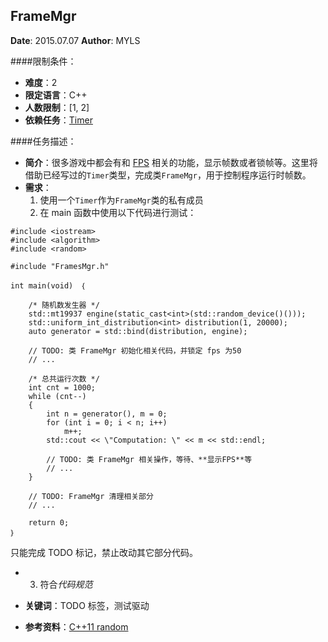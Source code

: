 FrameMgr
---

**Date**: 2015.07.07
**Author**: MYLS

####限制条件：

 - **难度**：2
 - **限定语言**：C++
 - **人数限制**：[1, 2]
 - **依赖任务**：[Timer](Timer.md)

####任务描述：
 - **简介**：很多游戏中都会有和 [FPS](https://en.wikipedia.org/wiki/Frame_rate) 相关的功能，显示帧数或者锁帧等。这里将借助已经写过的`Timer`类型，完成类`FrameMgr`，用于控制程序运行时帧数。
 - **需求**：
    1. 使用一个`Timer`作为`FrameMgr`类的私有成员
    2. 在 main 函数中使用以下代码进行测试：
```
#include <iostream>
#include <algorithm>
#include <random>

#include "FramesMgr.h"

int main(void)　｛

	/* 随机数发生器 */
	std::mt19937 engine(static_cast<int>(std::random_device()()));
	std::uniform_int_distribution<int> distribution(1, 20000);	
	auto generator = std::bind(distribution, engine);

	// TODO: 类 FrameMgr 初始化相关代码，并锁定 fps 为50
	// ...

	/* 总共运行次数 */
	int cnt = 1000;
	while (cnt--)
	{
		int n = generator(), m = 0;
		for (int i = 0; i < n; i++)
			m++;
		std::cout << \"Computation: \" << m << std::endl;

		// TODO: 类 FrameMgr 相关操作，等待、**显示FPS**等
		// ...
	}

	// TODO: FrameMgr 清理相关部分
	// ...
	
	return 0;
｝
```
只能完成 TODO 标记，禁止改动其它部分代码。
   - 3. 符合*代码规范*

 - **关键词**：TODO 标签，测试驱动
 - **参考资料**：[C++11 random](http://www.cplusplus.com/reference/random/)
